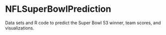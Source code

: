 # NFLSuperBowlPrediction
Data sets and R code to predict the Super Bowl 53 winner, team scores, and visualizations.
